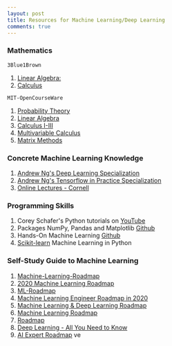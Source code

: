 ```yaml
---
layout: post
title: Resources for Machine Learning/Deep Learning
comments: true
---
```


### Mathematics

`3Blue1Brown`

1. [Linear Algebra:](https://www.youtube.com/watch?v=fNk_zzaMoSs&list=PLZHQObOWTQDPD3MizzM2xVFitgF8hE_ab)
2. [Calculus](https://www.youtube.com/watch?v=WUvTyaaNkzM&list=PLZHQObOWTQDMsr9K-rj53DwVRMYO3t5Yr)

`MIT-OpenCourseWare`

1. [Probability Theory](https://ocw.mit.edu/courses/electrical-engineering-and-computer-science/6-041sc-probabilistic-systems-analysis-and-applied-probability-fall-2013/)
2. [Linear Algebra](https://ocw.mit.edu/courses/mathematics/18-06sc-linear-algebra-fall-2011/)
3. [Calculus I-III](https://www.youtube.com/user/amarchese22/playlists?disable_polymer=1)
4. [Multivariable Calculus](https://www.youtube.com/playlist?list=PLSQl0a2vh4HC5feHa6Rc5c0wbRTx56nF7)
5. [Matrix Methods](https://ocw.mit.edu/courses/mathematics/18-065-matrix-methods-in-data-analysis-signal-processing-and-machine-learning-spring-2018/)

### Concrete Machine Learning Knowledge

1. [Andrew Ng's Deep Learning Specialization](https://de.coursera.org/specializations/deep-learning)
2. [Andrew Ng's Tensorflow in Practice Specialization](https://de.coursera.org/specializations/tensorflow-in-practice)
3. [Online Lectures - Cornell](http://www.cs.cornell.edu/courses/cs4780/2018fa/lectures/)

### Programming Skills

1. Corey Schafer's Python tutorials on [YouTube](https://www.youtube.com/user/schafer5/playlists)
2. Packages NumPy, Pandas and Matplotlib [Github](https://jakevdp.github.io/PythonDataScienceHandbook/)
3. Hands-On Machine Learning [Github](https://github.com/ageron/handson-ml)
4. [Scikit-learn](https://scikit-learn.org/stable/) Machine Learning in Python

### Self-Study Guide to Machine Learning

1. [Machine-Learning-Roadmap](https://github.com/agh372/Machine-Learning-Roadmap)
2. [2020 Machine Learning Roadmap](https://github.com/mrdbourke/machine-learning-roadmap)
3. [ML-Roadmap](https://github.com/JsonChao/ML-Roadmap)
4. [Machine Learning Engineer Roadmap in 2020](https://github.com/chris-chris/ml-engineer-roadmap)
5. [Machine Learning & Deep Learning Roadmap](https://github.com/mihui/ml)
6. [Machine Learning Roadmap](https://github.com/TalalAlrawajfeh/machine-learning-roadmap)
7. [Roadmap](https://github.com/harranali/machine-learning-roadmap)
8. [Deep Learning - All You Need to Know](https://github.com/instillai/deep-learning-roadmap)
9. [AI Expert Roadmap](https://github.com/AMAI-GmbH/AI-Expert-Roadmap)
ve

